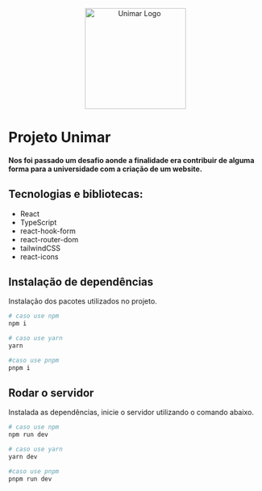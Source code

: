 <p align="center">
  <a href="https://oficial.unimar.br/" target="blank"><img src="https://oficial.unimar.br/wp-content/themes/universo-unimar/images/logo.svg" width="200" alt="Unimar Logo" /></a>
</p>

# Projeto Unimar
#### Nos foi passado um desafio aonde a finalidade era contribuir de alguma forma para a universidade com a criação de um website.

## **Tecnologias e bibliotecas**:
* React
* TypeScript
* react-hook-form
* react-router-dom
* tailwindCSS
* react-icons

###

## Instalação de dependências

Instalação dos pacotes utilizados no projeto.

```bash
# caso use npm
npm i

# caso use yarn
yarn

#caso use pnpm
pnpm i
```

## Rodar o servidor

Instalada as dependências, inicie o servidor utilizando o comando abaixo.

```bash
# caso use npm
npm run dev

# caso use yarn
yarn dev

#caso use pnpm
pnpm run dev
```
